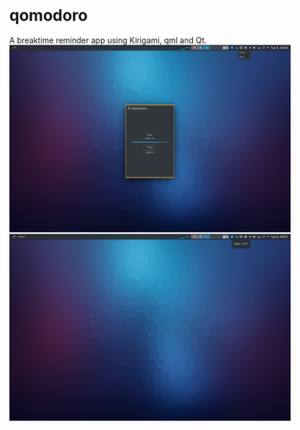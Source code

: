 # qomodoro
A breaktime reminder app using Kirigami, qml and Qt.
![](./imgs/work_screen.png)
![](./imgs/tooltip.png)
